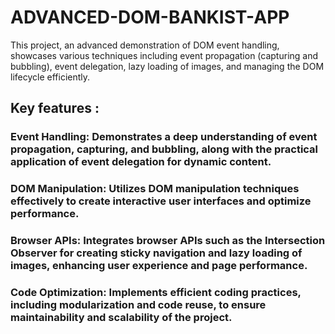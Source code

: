 # ADVANCED-DOM-BANKIST-APP
This project, an advanced demonstration of DOM event handling, showcases various techniques including event propagation (capturing and bubbling), event delegation, lazy loading of images, and managing the DOM lifecycle efficiently.

## Key features :

### Event Handling: Demonstrates a deep understanding of event propagation, capturing, and bubbling, along with the practical application of event delegation for dynamic content.

### DOM Manipulation: Utilizes DOM manipulation techniques effectively to create interactive user interfaces and optimize performance.

### Browser APIs: Integrates browser APIs such as the Intersection Observer for creating sticky navigation and lazy loading of images, enhancing user experience and page performance.

### Code Optimization: Implements efficient coding practices, including modularization and code reuse, to ensure maintainability and scalability of the project.
